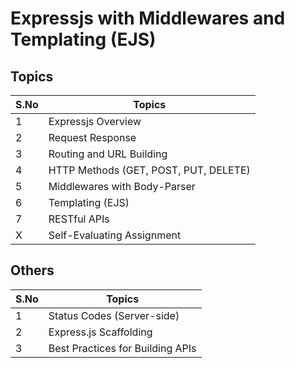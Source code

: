# Expressjs with Middlewares and Templating (EJS)

## Topics

| S.No | Topics                                |
| ---- | ------------------------------------- |
| 1    | Expressjs Overview                    |
| 2    | Request Response                      |
| 3    | Routing and URL Building              |
| 4    | HTTP Methods (GET, POST, PUT, DELETE) |
| 5    | Middlewares with Body-Parser          |
| 6    | Templating (EJS)                      |
| 7    | RESTful APIs                          |
| X    | Self-Evaluating Assignment            |

## Others

| S.No | Topics                           |
| ---- | -------------------------------- |
| 1    | Status Codes (Server-side)       |
| 2    | Express.js Scaffolding           |
| 3    | Best Practices for Building APIs |
